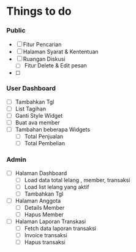 # Things to do

### Public

- [ ] Fitur Pencarian
- [ ] Halaman Syarat & Kententuan
- [ ] Ruangan Diskusi
  - [ ] Fitur Delete & Edit pesan
- [ ]

### User Dashboard

- [ ] Tambahkan Tgl
- [ ] List Tagihan
- [ ] Ganti Style Widget
- [ ] Buat ava member
- [ ] Tambahan beberapa Widgets
  - [ ] Total Penjualan
  - [ ] Total Pembelian

### Admin

- [ ] Halaman Dashboard
  - [ ] Load data total lelang , member, transaksi
  - [ ] Load list lelang yang aktif
  - [ ] Tambahkan Tgl
- [ ] Halaman Anggota
  - [ ] Details Member
  - [ ] Hapus Member
- [ ] Halaman Laporan Transkasi
  - [ ] Fetch data laporan transaksi
  - [ ] Invoice transaksi
  - [ ] Hapus transaksi
